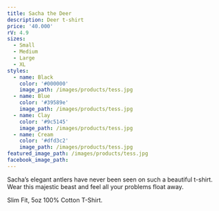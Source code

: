 ```yaml
---
title: Sacha the Deer
description: Deer t-shirt
price: '40.000'
rV: 4.9
sizes:
  - Small
  - Medium
  - Large
  - XL
styles:
  - name: Black
    color: '#000000'
    image_path: /images/products/tess.jpg
  - name: Blue
    color: '#39589e'
    image_path: /images/products/tess.jpg
  - name: Clay
    color: '#9c5145'
    image_path: /images/products/tess.jpg
  - name: Cream
    color: '#dfd3c2'
    image_path: /images/products/tess.jpg
featured_image_path: /images/products/tess.jpg
facebook_image_path:
---
```


Sacha’s elegant antlers have never been seen on such a beautiful t-shirt. Wear this majestic beast and feel all your problems float away.

Slim Fit, 5oz 100% Cotton T-Shirt.
